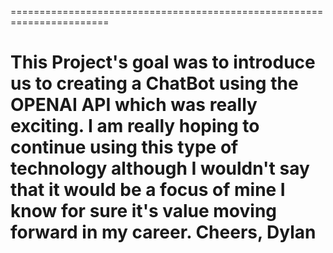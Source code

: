 =======================================================================

This Project's goal was to introduce us to creating a ChatBot using the
OPENAI API which was really exciting. I am really hoping to continue
using this type of technology although I wouldn't say that it would
be a focus of mine I know for sure it's value moving forward in my
career.
Cheers,
Dylan
=======================================================================

